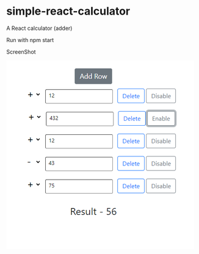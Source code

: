 # simple-react-calculator
A React calculator (adder)

Run with npm start

ScreenShot


![alt text](https://github.com/fayzasd/simple-react-calculator/blob/master/screenshot.png?raw=true)

